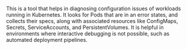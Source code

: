 This is a tool that helps in diagnosing configuration issues of workloads running in Kubernetes. It looks for Pods that are in an error states, and collects their specs, along with associated resources like ConfigMaps, Secrets, ServiceAccounts, and PersistentVolumes. It is helpful in environments where interactive debugging is not possible, such as automated deployment pipelines.